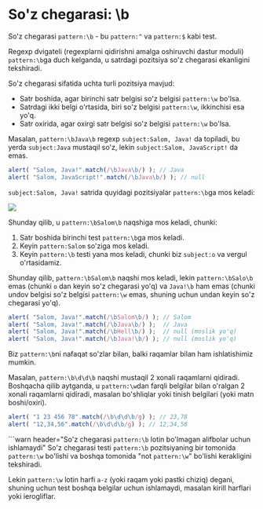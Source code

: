 # So'z chegarasi: \b

So'z chegarasi `pattern:\b` - bu `pattern:^` va `pattern:$` kabi test.

Regexp dvigateli (regexplarni qidirishni amalga oshiruvchi dastur moduli) `pattern:\b`ga duch kelganda, u satrdagi pozitsiya so'z chegarasi ekanligini tekshiradi.

So'z chegarasi sifatida uchta turli pozitsiya mavjud:

- Satr boshida, agar birinchi satr belgisi so'z belgisi `pattern:\w` bo'lsa.
- Satrdagi ikki belgi o'rtasida, biri so'z belgisi `pattern:\w`, ikkinchisi esa yo'q.
- Satr oxirida, agar oxirgi satr belgisi so'z belgisi `pattern:\w` bo'lsa.

Masalan, `pattern:\bJava\b` regexp `subject:Salom, Java!` da topiladi, bu yerda `subject:Java` mustaqil so'z, lekin `subject:Salom, JavaScript!` da emas.

```js run
alert( "Salom, Java!".match(/\bJava\b/) ); // Java
alert( "Salom, JavaScript!".match(/\bJava\b/) ); // null
```

`subject:Salom, Java!` satrida quyidagi pozitsiyalar `pattern:\b`ga mos keladi:

![](hello-java-boundaries.svg)

Shunday qilib, u `pattern:\bSalom\b` naqshiga mos keladi, chunki:

1. Satr boshida birinchi test `pattern:\b`ga mos keladi.
2. Keyin `pattern:Salom` so'ziga mos keladi.
3. Keyin `pattern:\b` testi yana mos keladi, chunki biz `subject:o` va vergul o'rtasidamiz.

Shunday qilib, `pattern:\bSalom\b` naqshi mos keladi, lekin `pattern:\bSalo\b` emas (chunki `o` dan keyin so'z chegarasi yo'q) va `Java!\b` ham emas (chunki undov belgisi so'z belgisi `pattern:\w` emas, shuning uchun undan keyin so'z chegarasi yo'q).

```js run
alert( "Salom, Java!".match(/\bSalom\b/) ); // Salom
alert( "Salom, Java!".match(/\bJava\b/) );  // Java
alert( "Salom, Java!".match(/\bHell\b/) );  // null (moslik yo'q)
alert( "Salom, Java!".match(/\bJava!\b/) ); // null (moslik yo'q)
```

Biz `pattern:\b`ni nafaqat so'zlar bilan, balki raqamlar bilan ham ishlatishimiz mumkin.

Masalan, `pattern:\b\d\d\b` naqshi mustaqil 2 xonali raqamlarni qidiradi. Boshqacha qilib aytganda, u `pattern:\w`dan farqli belgilar bilan o'ralgan 2 xonali raqamlarni qidiradi, masalan bo'shliqlar yoki tinish belgilari (yoki matn boshi/oxiri).

```js run
alert( "1 23 456 78".match(/\b\d\d\b/g) ); // 23,78
alert( "12,34,56".match(/\b\d\d\b/g) ); // 12,34,56
```

```warn header="So'z chegarasi `pattern:\b` lotin bo'lmagan alifbolar uchun ishlamaydi"
So'z chegarasi testi `pattern:\b` pozitsiyaning bir tomonida `pattern:\w` bo'lishi va boshqa tomonida "not `pattern:\w`" bo'lishi kerakligini tekshiradi.

Lekin `pattern:\w` lotin harfi `a-z` (yoki raqam yoki pastki chiziq) degani, shuning uchun test boshqa belgilar uchun ishlamaydi, masalan kirill harflari yoki ierogliflar.
```